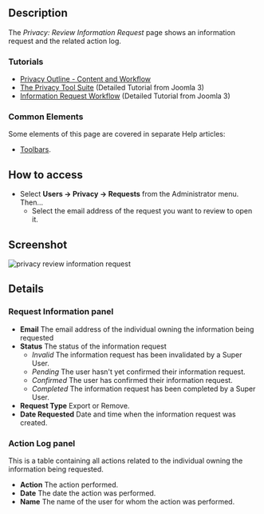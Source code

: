 <!-- Filename: Help4.x:Privacy:_Review_Information_Request / Display title: Privacy: Review Information Request -->

## Description

The *Privacy: Review Information Request* page shows an information request and
the related action log.

### Tutorials

- [Privacy Outline - Content and Workflow](https://docs.joomla.org/Help4.x:Components_Privacy_Outline/en)
- [The Privacy Tool Suite](https://docs.joomla.org/J3.x:Privacy/en) 
  (Detailed Tutorial from Joomla 3)
- [Information Request Workflow](https://docs.joomla.org/J3.x:Information_Request_Workflow_in_Privacy_Component/en)
  (Detailed Tutorial from Joomla 3)

### Common Elements

Some elements of this page are covered in separate Help articles:

* [Toolbars](jdocmanual?article=help/common-elements/toolbars).

## How to access

- Select **Users → Privacy → Requests** from the Administrator
  menu. Then...
  - Select the email address of the request you want to review to open it.

## Screenshot

![privacy review information request](../../../en/images/privacy/privacy-review-information-request.png)

## Details

### Request Information panel
- **Email** The email address of the individual owning the information
    being requested
- **Status** The status of the information request
    - *Invalid* The information request has been invalidated by a Super User.
    - *Pending* The user hasn't yet confirmed their information request.
    - *Confirmed* The user has confirmed their information request.
    - *Completed* The information request has been completed by a Super User.
- **Request Type** Export or Remove.
- **Date Requested** Date and time when the information request was created.

### Action Log panel

This is a table containing all actions related to the individual owning the
information being requested.

- **Action** The action performed.
- **Date** The date the action was performed.
- **Name** The name of the user for whom the action was performed.
